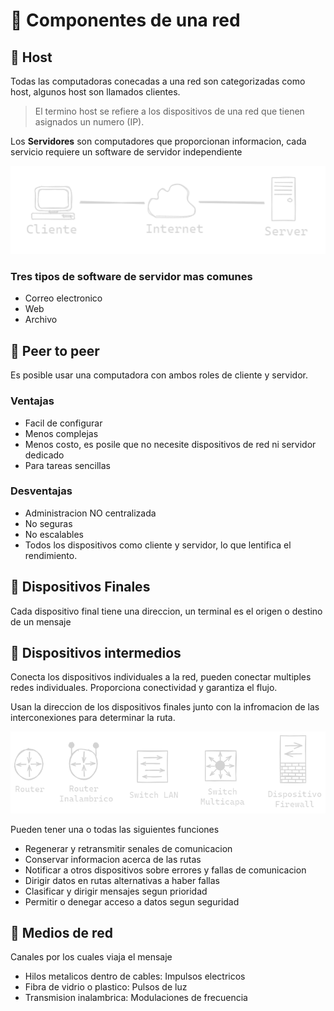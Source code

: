# :rat: Componentes de una red
## :cactus: Host
Todas las computadoras conecadas a una red son categorizadas como host, algunos host son llamados clientes.
>El termino host se refiere a los dispositivos de una red que tienen asignados un numero (IP).

Los **Servidores** son computadores que proporcionan informacion, cada servicio requiere un software de servidor independiente
<p align='center'>
  <img src='./imgs/clienteServidor.png'>
</p>

### Tres tipos de software de servidor mas comunes
- Correo electronico
- Web
- Archivo
## :cactus: Peer to peer 
Es posible usar una computadora con ambos roles de  cliente y servidor.

### Ventajas
- Facil de configurar
- Menos complejas
- Menos costo, es posile que no necesite dispositivos de red ni servidor dedicado
- Para tareas sencillas

### Desventajas
- Administracion NO centralizada
- No seguras
- No escalables
- Todos los dispositivos como cliente y servidor, lo que lentifica el rendimiento.

## :cactus: Dispositivos Finales
Cada dispositivo final tiene una direccion, un terminal es el origen o destino de un mensaje

## :cactus: Dispositivos intermedios
Conecta los dispositivos individuales a la red, pueden conectar multiples redes individuales. Proporciona conectividad y garantiza el flujo.

Usan la direccion de los dispositivos finales junto con la infromacion de las interconexiones para determinar la ruta.

<p align='center'>
<img src='./imgs/dispositivosIntermedios.png'> 
</p>

Pueden tener una o todas las siguientes funciones
- Regenerar y retransmitir senales de comunicacion
- Conservar informacion acerca de las rutas
- Notificar a otros dispositivos sobre errores y fallas de comunicacion
- Dirigir datos en rutas alternativas a haber fallas
- Clasificar y dirigir mensajes segun prioridad
- Permitir o denegar acceso a datos segun seguridad

## :cactus: Medios de red
Canales por los cuales viaja el mensaje
- Hilos metalicos dentro de cables: Impulsos electricos
- Fibra de vidrio o plastico:  Pulsos de luz
- Transmision inalambrica: Modulaciones de frecuencia